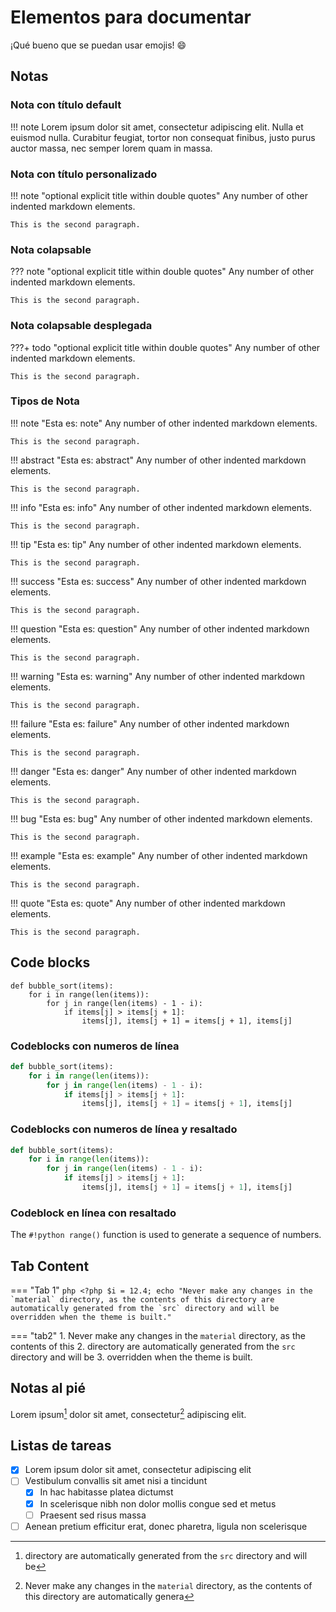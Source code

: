 # Elementos para documentar

¡Qué bueno que se puedan usar emojis! :smile:

## Notas

### Nota con título default

!!! note
    Lorem ipsum dolor sit amet, consectetur adipiscing elit. Nulla et euismod
    nulla. Curabitur feugiat, tortor non consequat finibus, justo purus auctor
    massa, nec semper lorem quam in massa.

### Nota con título personalizado

!!! note "optional explicit title within double quotes"
    Any number of other indented markdown elements.

    This is the second paragraph.

### Nota colapsable

??? note "optional explicit title within double quotes"
    Any number of other indented markdown elements.

    This is the second paragraph.

### Nota colapsable desplegada

???+ todo "optional explicit title within double quotes"
    Any number of other indented markdown elements.

    This is the second paragraph.

### Tipos de Nota

!!! note "Esta es: note"
    Any number of other indented markdown elements.

    This is the second paragraph.

!!! abstract "Esta es: abstract"
    Any number of other indented markdown elements.

    This is the second paragraph.

!!! info "Esta es: info"
    Any number of other indented markdown elements.

    This is the second paragraph.

!!! tip "Esta es: tip"
    Any number of other indented markdown elements.

    This is the second paragraph.

!!! success "Esta es: success"
    Any number of other indented markdown elements.

    This is the second paragraph.

!!! question "Esta es: question"
    Any number of other indented markdown elements.

    This is the second paragraph.

!!! warning "Esta es: warning"
    Any number of other indented markdown elements.

    This is the second paragraph.

!!! failure "Esta es: failure"
    Any number of other indented markdown elements.

    This is the second paragraph.

!!! danger "Esta es: danger"
    Any number of other indented markdown elements.

    This is the second paragraph.

!!! bug "Esta es: bug"
    Any number of other indented markdown elements.

    This is the second paragraph.

!!! example "Esta es: example"
    Any number of other indented markdown elements.

    This is the second paragraph.

!!! quote "Esta es: quote"
    Any number of other indented markdown elements.

    This is the second paragraph.



## Code blocks

```
def bubble_sort(items):
    for i in range(len(items)):
        for j in range(len(items) - 1 - i):
            if items[j] > items[j + 1]:
                items[j], items[j + 1] = items[j + 1], items[j]
```

### Codeblocks con numeros de línea

``` python linenums="1"
def bubble_sort(items):
    for i in range(len(items)):
        for j in range(len(items) - 1 - i):
            if items[j] > items[j + 1]:
                items[j], items[j + 1] = items[j + 1], items[j]
```

### Codeblocks con numeros de línea y resaltado

``` python linenums="1" hl_lines="2"
def bubble_sort(items):
    for i in range(len(items)):
        for j in range(len(items) - 1 - i):
            if items[j] > items[j + 1]:
                items[j], items[j + 1] = items[j + 1], items[j]
```
### Codeblock en línea con resaltado

The `#!python range()` function is used to generate a sequence of numbers.

## Tab Content

=== "Tab 1"
    ``` php
    <?php
    $i = 12.4;
    echo "Never make any changes in the `material` directory, as the contents of this
    directory are automatically generated from the `src` directory and will be
    overridden when the theme is built."
    ```

=== "tab2"
    1. Never make any changes in the `material` directory, as the contents of this
    2. directory are automatically generated from the `src` directory and will be
    3. overridden when the theme is built.

## Notas al pié

Lorem ipsum[^1] dolor sit amet, consectetur[^2] adipiscing elit.

[^1]: directory are automatically generated from the `src` directory and will be
[^2]: Never make any changes in the `material` directory, as the contents of this
    directory are automatically genera

## Listas de tareas

* [x] Lorem ipsum dolor sit amet, consectetur adipiscing elit
* [ ] Vestibulum convallis sit amet nisi a tincidunt
    * [x] In hac habitasse platea dictumst
    * [x] In scelerisque nibh non dolor mollis congue sed et metus
    * [ ] Praesent sed risus massa
* [ ] Aenean pretium efficitur erat, donec pharetra, ligula non scelerisque